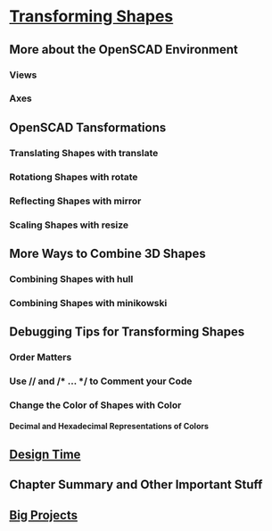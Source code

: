 # [Transforming Shapes](Transforming-Shapes.odt)

## More about the OpenSCAD Environment
### Views
### Axes

## OpenSCAD Tansformations
### Translating Shapes with translate
### Rotationg Shapes with rotate
### Reflecting Shapes with mirror
### Scaling Shapes with resize


## More Ways to Combine  3D Shapes
### Combining Shapes with hull
### Combining Shapes with minikowski


## Debugging Tips for Transforming Shapes
### Order Matters 
### Use // and /* ... */ to Comment your Code
### Change the Color of Shapes with Color
#### Decimal and Hexadecimal Representations of Colors


## [Design Time](Design-Time/Design-Time.md)

## Chapter Summary and Other Important Stuff  

## [Big Projects](Big-Projects/Big-Projects.md)



